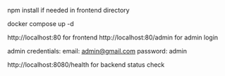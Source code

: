 npm install if needed in frontend directory

docker compose up -d

http://localhost:80 for frontend
http://localhost:80/admin for admin login

admin credentials:
email: admin@gmail.com
password: admin


http://localhost:8080/health for backend status check